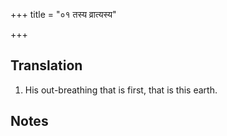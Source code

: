+++
title = "०१ तस्य व्रात्यस्य"

+++
## Translation
1. His out-breathing that is first, that is this earth.

## Notes


